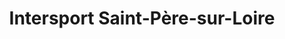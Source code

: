 ---
title: "Intersport Saint-Père-sur-Loire"
url: /saint-pere-sur-loire/intersport-saint-pere-sur-loire/
shop: sports
---